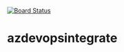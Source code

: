 [![Board Status](https://dev.azure.com/mpederfte/10da69c1-36bc-4e2b-af2b-b9bda61ea058/96cb3a1d-b65e-45bb-b28d-7b82dbbfa240/_apis/work/boardbadge/b9ae5d12-a6d5-4797-9268-b181603f0955)](https://dev.azure.com/mpederfte/10da69c1-36bc-4e2b-af2b-b9bda61ea058/_boards/board/t/96cb3a1d-b65e-45bb-b28d-7b82dbbfa240/Microsoft.RequirementCategory)
# azdevopsintegrate